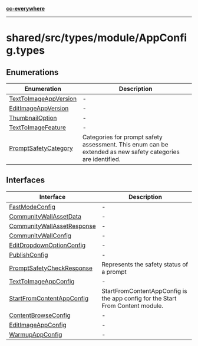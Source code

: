 [**cc-everywhere**](../../../../../index.md)

***

# shared/src/types/module/AppConfig.types

## Enumerations

| Enumeration | Description |
| ------ | ------ |
| [TextToImageAppVersion](enumerations/text-to-image-app-version.md) | - |
| [EditImageAppVersion](enumerations/edit-image-app-version.md) | - |
| [ThumbnailOption](enumerations/thumbnail-option.md) | - |
| [TextToImageFeature](enumerations/text-to-image-feature.md) | - |
| [PromptSafetyCategory](enumerations/prompt-safety-category.md) | Categories for prompt safety assessment. This enum can be extended as new safety categories are identified. |

## Interfaces

| Interface | Description |
| ------ | ------ |
| [FastModeConfig](interfaces/fast-mode-config.md) | - |
| [CommunityWallAssetData](interfaces/community-wall-asset-data.md) | - |
| [CommunityWallAssetResponse](interfaces/community-wall-asset-response.md) | - |
| [CommunityWallConfig](interfaces/community-wall-config.md) | - |
| [EditDropdownOptionConfig](interfaces/edit-dropdown-option-config.md) | - |
| [PublishConfig](interfaces/publish-config.md) | - |
| [PromptSafetyCheckResponse](interfaces/prompt-safety-check-response.md) | Represents the safety status of a prompt |
| [TextToImageAppConfig](interfaces/text-to-image-app-config.md) | - |
| [StartFromContentAppConfig](interfaces/start-from-content-app-config.md) | StartFromContentAppConfig is the app config for the Start From Content module. |
| [ContentBrowseConfig](interfaces/content-browse-config.md) | - |
| [EditImageAppConfig](interfaces/edit-image-app-config.md) | - |
| [WarmupAppConfig](interfaces/warmup-app-config.md) | - |
